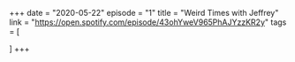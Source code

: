 +++
date = "2020-05-22"
episode = "1"
title = "Weird Times with Jeffrey"
link = "https://open.spotify.com/episode/43ohYweV965PhAJYzzKR2y"
tags = [

]
+++
